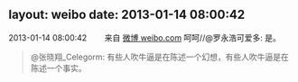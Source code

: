 layout: weibo
date: 2013-01-14 08:00:42
---
2013-01-14 08:00:42  &nbsp;&nbsp;&nbsp;&nbsp;&nbsp;&nbsp; 来自 <a href="http://weibo.com/" rel="nofollow">微博 weibo.com</a>
呵呵//@罗永浩可爱多: 是。
>  @张晓翔_Celegorm: 有些人吹牛逼是在陈述一个幻想，有些人吹牛逼是在陈述一个事实。 ​​​
